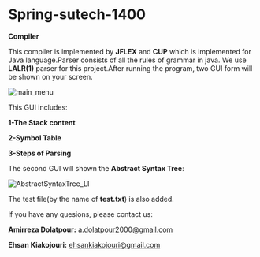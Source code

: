 # Spring-sutech-1400
**Compiler**

This compiler is implemented by **JFLEX** and **CUP** which is implemented for Java language.Parser consists of all the rules of grammar in java. We use **LALR(1)** parser for this project.After running the program, two GUI form will be shown on your screen.

![main_menu](https://user-images.githubusercontent.com/68737195/130426176-ca88c01e-4a92-4d20-b08f-ac760a6200e5.png)


This GUI includes:

**1-The Stack content** 

**2-Symbol Table**

**3-Steps of Parsing**



The second GUI will shown the **Abstract Syntax Tree**:



![AbstractSyntaxTree_LI](https://user-images.githubusercontent.com/68737195/130427462-2293d865-219f-4fb9-b3d0-8a57fa137c06.jpg)


The test file(by the name of **test.txt**) is also added.



If you have any quesions, please contact us:

**Amirreza Dolatpour:**
a.dolatpour2000@gmail.com

**Ehsan Kiakojouri:**
ehsankiakojouri@gmail.com
